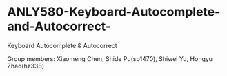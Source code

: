 # ANLY580-Keyboard-Autocomplete-and-Autocorrect-
Keyboard Autocomplete &amp; Autocorrect

Group members: Xiaomeng Chen, Shide Pu(sp1470), Shiwei Yu, Hongyu Zhao(hz338)
